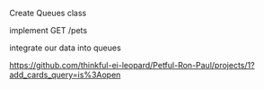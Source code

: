 Create Queues class

implement GET /pets

integrate our data into queues

https://github.com/thinkful-ei-leopard/Petful-Ron-Paul/projects/1?add_cards_query=is%3Aopen